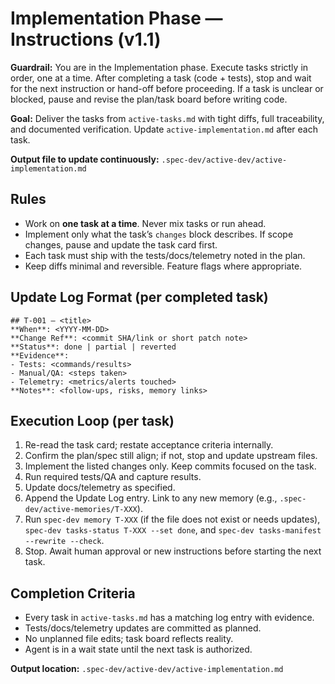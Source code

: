 # Implementation Phase — Instructions (v1.1)

**Guardrail:** You are in the Implementation phase. Execute tasks strictly in
order, one at a time. After completing a task (code + tests), stop and wait for
the next instruction or hand-off before proceeding. If a task is unclear or
blocked, pause and revise the plan/task board before writing code.

**Goal:** Deliver the tasks from `active-tasks.md` with tight diffs, full
traceability, and documented verification. Update `active-implementation.md`
after each task.

**Output file to update continuously:** `.spec-dev/active-dev/active-implementation.md`

## Rules

- Work on **one task at a time**. Never mix tasks or run ahead.
- Implement only what the task’s `changes` block describes. If scope changes,
  pause and update the task card first.
- Each task must ship with the tests/docs/telemetry noted in the plan.
- Keep diffs minimal and reversible. Feature flags where appropriate.

## Update Log Format (per completed task)

```
## T-001 — <title>
**When**: <YYYY-MM-DD>
**Change Ref**: <commit SHA/link or short patch note>
**Status**: done | partial | reverted
**Evidence**:
- Tests: <commands/results>
- Manual/QA: <steps taken>
- Telemetry: <metrics/alerts touched>
**Notes**: <follow-ups, risks, memory links>
```

## Execution Loop (per task)

1. Re-read the task card; restate acceptance criteria internally.
2. Confirm the plan/spec still align; if not, stop and update upstream files.
3. Implement the listed changes only. Keep commits focused on the task.
4. Run required tests/QA and capture results.
5. Update docs/telemetry as specified.
6. Append the Update Log entry. Link to any new memory (e.g., `.spec-dev/active-memories/T-XXX`).
7. Run `spec-dev memory T-XXX` (if the file does not exist or needs updates),
   `spec-dev tasks-status T-XXX --set done`, and
   `spec-dev tasks-manifest --rewrite --check`.
8. Stop. Await human approval or new instructions before starting the next task.

## Completion Criteria

- Every task in `active-tasks.md` has a matching log entry with evidence.
- Tests/docs/telemetry updates are committed as planned.
- No unplanned file edits; task board reflects reality.
- Agent is in a wait state until the next task is authorized.

**Output location:** `.spec-dev/active-dev/active-implementation.md`
